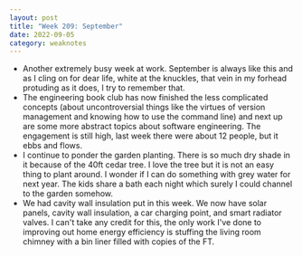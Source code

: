 ```yaml
---
layout: post
title: "Week 209: September"
date: 2022-09-05
category: weaknotes
---
```

* Another extremely busy week at work. September is always like this and as I cling on for dear life, white at the knuckles, that vein in my forhead protuding as it does, I try to remember that.
* The engineering book club has now finished the less complicated concepts (about uncontroversial things like the virtues of version management and knowing how to use the command line) and next up are some more abstract topics about software engineering. The engagement is still high, last week there were about 12 people, but it ebbs and flows.
* I continue to ponder the garden planting. There is so much dry shade in it because of the 40ft cedar tree. I love the tree but it is not an easy thing to plant around. I wonder if I can do something with grey water for next year. The kids share a bath each night which surely I could channel to the garden somehow.
* We had cavity wall insulation put in this week. We now have solar panels, cavity wall insulation, a car charging point, and smart radiator valves. I can't take any credit for this, the only work I've done to improving out home energy efficiency is stuffing the living room chimney with a bin liner filled with copies of the FT.
